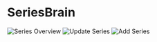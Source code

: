 SeriesBrain
===========

![Series Overview](screenshots/overview.jpg)
![Update Series](screenshots/update.jpg)
![Add Series](screenshots/add.jpg)
